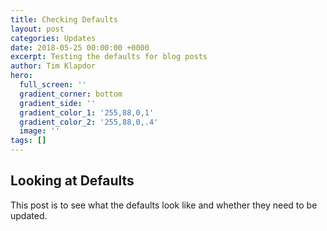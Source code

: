 ```yaml
---
title: Checking Defaults
layout: post
categories: Updates
date: 2018-05-25 00:00:00 +0000
excerpt: Testing the defaults for blog posts
author: Tim Klapdor
hero:
  full_screen: ''
  gradient_corner: bottom
  gradient_side: ''
  gradient_color_1: '255,88,0,1'
  gradient_color_2: '255,88,0,.4'
  image: ''
tags: []
---
```

## Looking at Defaults

This post is to see what the defaults look like and whether they need to be updated.
